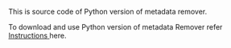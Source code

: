 This is source code of Python version of metadata remover.

To download and use Python version of metadata Remover refer [ Instructions ](https://github.com/Anish-M-code/Metadata-Remover/releases/tag/v1.4) here.
